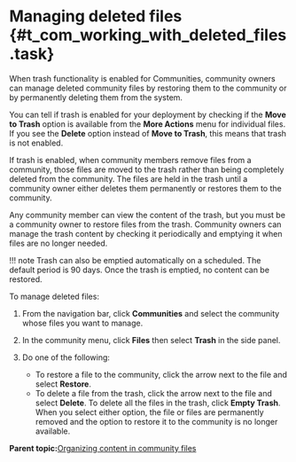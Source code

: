 # Managing deleted files {#t_com_working_with_deleted_files .task}

When trash functionality is enabled for Communities, community owners can manage deleted community files by restoring them to the community or by permanently deleting them from the system.

You can tell if trash is enabled for your deployment by checking if the **Move to Trash** option is available from the **More Actions** menu for individual files. If you see the **Delete** option instead of **Move to Trash**, this means that trash is not enabled.

If trash is enabled, when community members remove files from a community, those files are moved to the trash rather than being completely deleted from the community. The files are held in the trash until a community owner either deletes them permanently or restores them to the community.

Any community member can view the content of the trash, but you must be a community owner to restore files from the trash. Community owners can manage the trash content by checking it periodically and emptying it when files are no longer needed.

!!! note
    Trash can also be emptied automatically on a scheduled. The default period is 90 days. Once the trash is emptied, no content can be restored.

To manage deleted files:

1.  From the navigation bar, click **Communities** and select the community whose files you want to manage.

2.  In the community menu, click **Files** then select **Trash** in the side panel.

3.  Do one of the following:

    -   To restore a file to the community, click the arrow next to the file and select **Restore**.
    -   To delete a file from the trash, click the arrow next to the file and select **Delete**. To delete all the files in the trash, click **Empty Trash**. When you select either option, the file or files are permanently removed and the option to restore it to the community is no longer available.

**Parent topic:**[Organizing content in community files](../communities/community_files_manage_frame.md)

